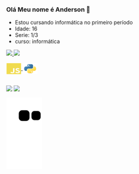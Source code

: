 ### Olá Meu nome é Anderson 👋

- Estou cursando informática no primeiro período  
- Idade: 16 
- Serie: 1/3 
- curso: informática

<div align="left">
  <a href="https://github.com/andersononix">
  <img height="150em" src="https://github-readme-stats.vercel.app/api?username=andersononix&show_icons=true&theme=tokyonight&include_all_commits=true&count_private=true"/>
  <img height="150em" src="https://github-readme-stats.vercel.app/api/top-langs/?username=andersononix&layout=compact&langs_count=7&theme=tokyonight"/>
</div>
  
  <div style="display: inline_block"><br>
  <img align="center" alt="Anderson-Js" height="30" width="40" src="https://raw.githubusercontent.com/devicons/devicon/master/icons/javascript/javascript-plain.svg">
  <img align="center" alt="Anderson-Python" height="30" width="40" src="https://raw.githubusercontent.com/devicons/devicon/master/icons/python/python-original.svg">
</div>
  
  ##
  
  <div> 
  <a href="https://andersonakauan13@gmail.com" target="_blank"><img src="https://img.shields.io/badge/Gmail-D14836?style=for-the-badge&logo=gmail&logoColor=white" target="_blank"></a>
  <a href="https://www.instagram.com/anderson._kauan_.l/" target="_blank"><img src="https://img.shields.io/badge/-Instagram-%23E4405F?style=for-the-badge&logo=instagram&logoColor=white" target="_blank"></a>
  
  ![Snake animation](https://github.com/andersononix/andersononix/blob/output/github-contribution-grid-snake.svg)
</div>
